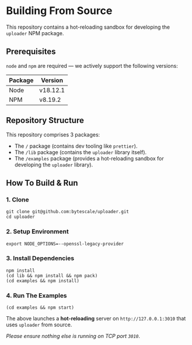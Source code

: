 # Building From Source

This repository contains a hot-reloading sandbox for developing the `uploader` NPM package.

## Prerequisites

`node` and `npm` are required — we actively support the following versions:

| Package | Version  |
| ------- | -------- |
| Node    | v18.12.1 |
| NPM     | v8.19.2  |

## Repository Structure

This repository comprises 3 packages:

- The `/` package (contains dev tooling like `prettier`).
- The `/lib` package (contains the `uploader` library itself).
- The `/examples` package (provides a hot-reloading sandbox for developing the `uploader` library).

## How To Build & Run

### 1. Clone

```shell
git clone git@github.com:bytescale/uploader.git
cd uploader
```

### 2. Setup Environment

```
export NODE_OPTIONS=--openssl-legacy-provider
```

### 3. Install Dependencies

```shell
npm install
(cd lib && npm install && npm pack)
(cd examples && npm install)
```

### 4. Run The Examples

```shell
(cd examples && npm start)
```

The above launches a **hot-reloading** server on `http://127.0.0.1:3010` that uses `uploader` from source.

_Please ensure nothing else is running on TCP port `3010`_.
